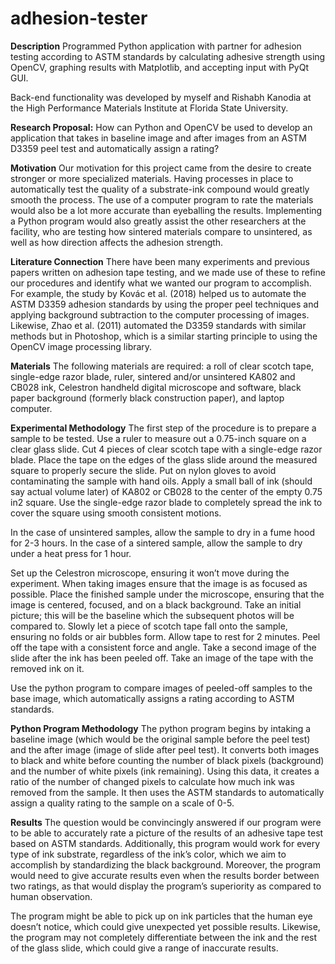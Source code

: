 # adhesion-tester

**Description**
Programmed Python application with partner for adhesion testing according to 
ASTM standards by calculating adhesive strength using OpenCV, graphing results 
with Matplotlib, and accepting input with PyQt GUI.

Back-end functionality was developed by myself and Rishabh Kanodia at the High Performance
Materials Institute at Florida State University.

**Research Proposal:**
How can Python and OpenCV be used to develop an application that takes in baseline image and after images from an ASTM D3359 peel test and automatically assign a rating?

**Motivation**
Our motivation for this project came from the desire to create stronger or more specialized materials. Having processes in place to automatically test the quality of a substrate-ink compound would greatly smooth the process. The use of a computer program to rate the materials would also be a lot more accurate than eyeballing the results. Implementing a Python program would also greatly assist the other researchers at the facility, who are testing how sintered materials compare to unsintered, as well as how direction affects the adhesion strength.

**Literature Connection**
There have been many experiments and previous papers written on adhesion tape testing, and we made use of these to refine our procedures and identify what we wanted our program to accomplish. For example, the study by Kovác et al. (2018) helped us to automate the ASTM D3359 adhesion standards by using the proper peel techniques and applying background subtraction to the computer processing of images. Likewise, Zhao et al. (2011) automated the D3359 standards with similar methods but in Photoshop, which is a similar starting principle to using the OpenCV image processing library.

**Materials**
The following materials are required: a roll of clear scotch tape, single-edge razor blade, ruler, sintered and/or unsintered KA802 and CB028 ink, Celestron handheld digital microscope and software, black paper background (formerly black construction paper), and laptop computer.

**Experimental Methodology**
The first step of the procedure is to prepare a sample to be tested. Use a ruler to measure out a 0.75-inch square on a clear glass slide. Cut 4 pieces of clear scotch tape with a single-edge razor blade. Place the tape on the edges of the glass slide around the measured square to properly secure the slide. Put on nylon gloves to avoid contaminating the sample with hand oils. Apply a small ball of ink (should say actual volume later) of KA802 or CB028 to the center of the empty 0.75 in2 square. Use the single-edge razor blade to completely spread the ink to cover the square using smooth consistent motions. 

In the case of unsintered samples, allow the sample to dry in a fume hood for 2-3 hours. In the case of a sintered sample, allow the sample to dry under a heat press for 1 hour. 

Set up the Celestron microscope, ensuring it won’t move during the experiment. When taking images ensure that the image is as focused as possible. Place the finished sample under the microscope, ensuring that the image is centered, focused, and on a black background. Take an initial picture; this will be the baseline which the subsequent photos will be compared to. Slowly let a piece of scotch tape fall onto the sample, ensuring no folds or air bubbles form. Allow tape to rest for 2 minutes. Peel off the tape with a consistent force and angle. Take a second image of the slide after the ink has been peeled off. Take an image of the tape with the removed ink on it.

Use the python program to compare images of peeled-off samples to the base image, which automatically assigns a rating according to ASTM standards.

**Python Program Methodology**
The python program begins by intaking a baseline image (which would be the original sample before the peel test) and the after image (image of slide after peel test). It converts both images to black and white before counting the number of black pixels (background) and the number of white pixels (ink remaining). Using this data, it creates a ratio of the number of changed pixels to calculate how much ink was removed from the sample. It then uses the ASTM standards to automatically assign a quality rating to the sample on a scale of 0-5.

**Results**
The question would be convincingly answered if our program were to be able to accurately rate a picture of the results of an adhesive tape test based on ASTM standards. Additionally, this program would work for every type of ink substrate, regardless of the ink’s color, which we aim to accomplish by standardizing the black background. Moreover, the program would need to give accurate results even when the results border between two ratings, as that would display the program’s superiority as compared to human observation.

The program might be able to pick up on ink particles that the human eye doesn’t notice, which could give unexpected yet possible results. Likewise, the program may not completely differentiate between the ink and the rest of the glass slide, which could give a range of inaccurate results.
